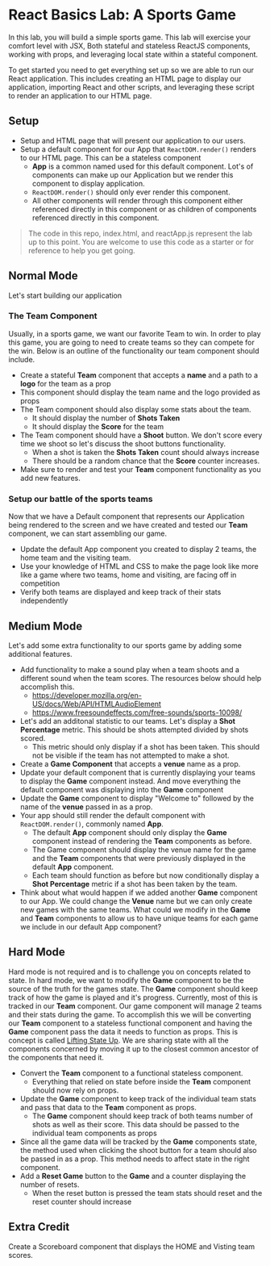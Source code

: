 # React Basics Lab: A Sports Game
In this lab, you will build a simple sports game. This lab will exercise your comfort level with JSX, Both stateful and stateless ReactJS components, working with props, and leveraging local state within a stateful component. 

To get started you need to get everything set up so we are able to run our React application. This includes creating an HTML page to display our application, importing React and other scripts, and leveraging these script to render an application to our HTML page.

## Setup
* Setup and HTML page that will present our application to our users.
* Setup a default component for our App that ```ReactDOM.render()``` renders to our HTML page. This can be a stateless component
    * **App** is a common named used for this default component. Lot's of components can make up our Application but we render this component to display application.
    * ```ReactDOM.render()``` should only ever render this component.
    * All other components will render through this component either referenced directly in this component or as children of components referenced directly in this component.

> The code in this repo, index.html, and reactApp.js represent the lab up to this point. You are welcome to use this code as a starter or for reference to help you get going.

## Normal Mode
Let's start building our application

### The Team Component
Usually, in a sports game, we want our favorite Team to win. In order to play this game, you are going to need to create teams so they can compete for the win. Below is an outline of the functionality our team component should include.

* Create a stateful **Team** component that accepts a **name** and a path to a **logo** for the team as a prop
* This component should display the team name and the logo provided as props
* The Team component should also display some stats about the team.
    * It should display the number of **Shots Taken**
    * It should display the **Score** for the team
* The Team component should have a **Shoot** button. We don't score every time we shoot so let's discuss the shoot buttons functionality.
    * When a shot is taken the **Shots Taken** count should always increase
    * There should be a random chance that the **Score** counter increases.
* Make sure to render and test your **Team** component functionality as you add new features.

### Setup our battle of the sports teams
Now that we have a Default component that represents our Application being rendered to the screen and we have created and tested our **Team** component, we can start assembling our game.

* Update the default App component you created to display 2 teams, the home team and the visiting team.
* Use your knowledge of HTML and CSS to make the page look like more like a game where two teams, home and visiting, are facing off in competition
* Verify both teams are displayed and keep track of their stats independently

## Medium Mode
Let's add some extra functionality to our sports game by adding some additional features.

* Add functionality to make a sound play when a team shoots and a different sound when the team scores. The resources below should help accomplish this.
    * https://developer.mozilla.org/en-US/docs/Web/API/HTMLAudioElement
    * https://www.freesoundeffects.com/free-sounds/sports-10098/
* Let's add an additonal statistic to our teams. Let's display a **Shot Percentage** metric. This should be shots attempted divided by shots scored.
    * This metric should only display if a shot has been taken. This should not be visible if the team has not attempted to make a shot.
* Create a **Game Component** that accepts a **venue** name as a prop.
* Update your default component that is currently displaying your teams to display the **Game** component instead. And move everything the default component was displaying into the **Game** component
* Update the **Game** component to display "Welcome to" followed by the name of the **venue** passed in as a prop.
* Your app should still render the default component with ```ReactDOM.render()```, commonly named **App**. 
    * The default **App** component should only display the **Game** component instead of rendering the **Team** components as before. 
    * The Game component should display the venue name for the game and the **Team** components that were previously displayed in the default **App** component.
    * Each team should function as before but now conditionally display a **Shot Percentage** metric if a shot has been taken by the team.
* Think about what would happen if we added another **Game** component to our App. We could change the **Venue** name but we can only create new games with the same teams. What could we modify in the **Game** and **Team** components to allow us to have unique teams for each game we include in our default App component?

## Hard Mode
Hard mode is not required and is to challenge you on concepts related to state. In hard mode, we want to modify the **Game** component to be the source of the truth for the games state. The **Game** component should keep track of how the game is played and it's progress. Currently, most of this is tracked in our **Team** component. Our game component will manage 2 teams and their stats during the game. To accomplish this we will be converting our **Team** component to a stateless functional component and having the **Game** component pass the data it needs to function as props. This is concept is called [Lifting State Up](https://reactjs.org/docs/lifting-state-up.html). We are sharing state with all the components concerned by moving it up to the closest common ancestor of the components that need it.

* Convert the **Team** component to a functional stateless component. 
    * Everything that relied on state before inside the **Team** component should now rely on props.
* Update the **Game** component to keep track of the individual team stats and pass that data to the **Team** component as props.
    * The **Game** component should keep track of both teams number of shots as well as their score. This data should be passed to the individual team components as props
* Since all the game data will be tracked by the **Game** components state, the method used when clicking the shoot button for a team should also be passed in as a prop. This method needs to affect state in the right component.
* Add a **Reset Game** button to the **Game** and a counter displaying the number of resets.
    * When the reset button is pressed the team stats should reset and the reset counter should increase


## Extra Credit
Create a Scoreboard component that displays the HOME and Visting team scores.